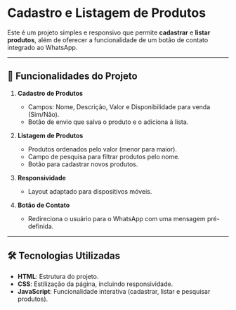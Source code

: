 # Cadastro e Listagem de Produtos

Este é um projeto simples e responsivo que permite **cadastrar** e **listar produtos**, além de oferecer a funcionalidade de um botão de contato integrado ao WhatsApp.

---

## 🚀 Funcionalidades do Projeto

1. **Cadastro de Produtos**
   - Campos: Nome, Descrição, Valor e Disponibilidade para venda (Sim/Não).
   - Botão de envio que salva o produto e o adiciona à lista.

2. **Listagem de Produtos**
   - Produtos ordenados pelo valor (menor para maior).
   - Campo de pesquisa para filtrar produtos pelo nome.
   - Botão para cadastrar novos produtos.

3. **Responsividade**
   - Layout adaptado para dispositivos móveis.

4. **Botão de Contato**
   - Redireciona o usuário para o WhatsApp com uma mensagem pré-definida.

---

## 🛠️ Tecnologias Utilizadas

- **HTML**: Estrutura do projeto.
- **CSS**: Estilização da página, incluindo responsividade.
- **JavaScript**: Funcionalidade interativa (cadastrar, listar e pesquisar produtos).
